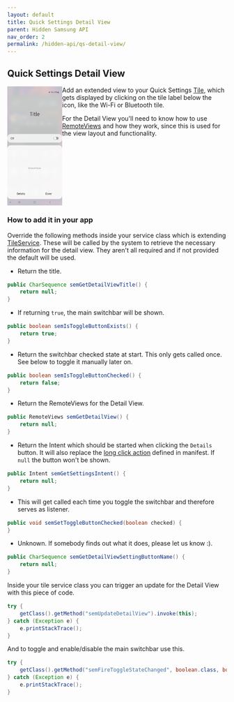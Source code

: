 ```yaml
---
layout: default
title: Quick Settings Detail View
parent: Hidden Samsung API
nav_order: 2
permalink: /hidden-api/qs-detail-view/
---
```


## Quick Settings Detail View

<img align="left" src="/assets/hidden_api/qs_detail_view/preview.png" width="25%"/>

Add an extended view to your Quick Settings [Tile](https://developer.android.com/reference/android/service/quicksettings/Tile), which gets displayed by clicking on the tile label below the icon, like the Wi-Fi or Bluetooth tile.

For the Detail View you'll need to know how to use [RemoteViews](https://developer.android.com/reference/android/widget/RemoteViews) and how they work, since this is used for the view layout and functionality.

<br clear="left"/>

### How to add it in your app

Override the following methods inside your service class which is extending [TileService](https://developer.android.com/reference/android/service/quicksettings/TileService). These will be called by the system to retrieve the necessary information for the detail view. They aren't all required and if not provided the default will be used.

- Return the title.
```java
public CharSequence semGetDetailViewTitle() {
    return null;
}
```

- If returning `true`, the main switchbar will be shown.
```java
public boolean semIsToggleButtonExists() {
    return true;
}
```

- Return the switchbar checked state at start. This only gets called once. See below to toggle it manually later on.
```java
public boolean semIsToggleButtonChecked() {
    return false;
}
```

- Return the RemoteViews for the Detail View.
```java
public RemoteViews semGetDetailView() {
    return null;
}
```

- Return the Intent which should be started when clicking the `Details` button. It will also replace the [long click action](https://developer.android.com/reference/android/service/quicksettings/TileService#ACTION_QS_TILE_PREFERENCES) defined in manifest. If `null` the button won't be shown.
```java
public Intent semGetSettingsIntent() {
    return null;
}
```

- This will get called each time you toggle the switchbar and therefore serves as listener.
```java
public void semSetToggleButtonChecked(boolean checked) {
}
```

- Unknown. If somebody finds out what it does, please let us know :).
```java
public CharSequence semGetDetailViewSettingButtonName() {
    return null;
}
```

Inside your tile service class you can trigger an update for the Detail View with this piece of code.
```java
try {
    getClass().getMethod("semUpdateDetailView").invoke(this);
} catch (Exception e) {
    e.printStackTrace();
}
```
And to toggle and enable/disable the main switchbar use this.
```java
try {
    getClass().getMethod("semFireToggleStateChanged", boolean.class, boolean.class).invoke(this, checked, enabled);
} catch (Exception e) {
    e.printStackTrace();
}
```